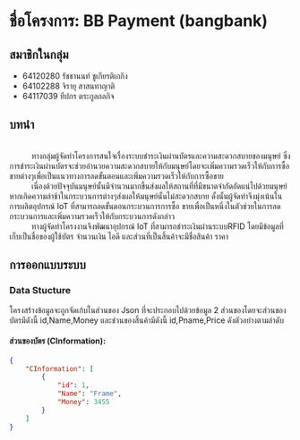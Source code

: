 # ชื่อโครงการ: BB Payment (bangbank)

## สมาชิกในกลุ่ม
- 64120280 รัชชานนท์ ชูเกียรติเถกิง 
- 64102288 จิรายุ สาสนทาญาติ 
- 64117039 ทีปกร ตระกูลกลกิจ

## บทนำ
<br>&nbsp;&nbsp;&nbsp;&nbsp;&nbsp;&nbsp;&nbsp;&nbsp;&nbsp;&nbsp;ทางกลุ่มผู้จัดทำโครงการสนใจเรื่องระบบชำระเงินผ่านบัตรและความสะดวกสบายของมนุษย์ ซึ่งการชำระเงินผ่านบัตรจะช่วยอำนวยความสะดวกสบายให้กับมนุษย์โดยจะเพิ่มความรวดเร็วให้กับการซื้อขายต่างๆเพื่อเป็นแนวทางการลดขั้นตอนและเพิ่มความรวดเร็วให้กับการซื้อขาย
<br>&nbsp;&nbsp;&nbsp;&nbsp;&nbsp;&nbsp;&nbsp;&nbsp;&nbsp;&nbsp;เนื่องด้วยปัจจุบันมนุษย์นั้นมีจำนวนมากขึ้นส่งผลให้สถานที่ที่มีขนาดจำกัดอัดแน่ไปด้วยมนุษย์หากเกิดความล่าช้าในกระบวนการต่างๆส่งผลให้มนุษย์นั้นไม่สะดวกสบาย ดั้งนั้นผู้จัดทำจึงมุ่งเน้นในการผลิตอุปกรณ์ IoT ที่สามารถลดขั้นตอนกระบวนการการซื้อ ขายเพื่อเป็นหนึ่งในตัวช่วยในการลดกระบวนการและเพิ่มความรวดเร็วให้กับกระบวนการดังกล่าว
<br>&nbsp;&nbsp;&nbsp;&nbsp;&nbsp;&nbsp;&nbsp;&nbsp;&nbsp;&nbsp;ทางผู้จัดทำโครงงานจึงพัฒนาอุปกรณ์ IoT ที่สามารถชำระเงินผ่านระบบRFID โดยมีข้อมูลที่เก็บเป็นชื่อของผู้ใช้บัตร จำนวนเงิน ไอดี และส่วนที่เป็นสิ้นค้าจะมีชื่อสินค้า ราคา

## การออกแบบระบบ
### Data Stucture
โครงสร้างข้อมูลจะถูกจัดเก้บในส่วนของ Json ที่จะประกอบไปด้วยข้อมูล 2 ส่วนของโดยจะส่วนของบัตรมีดังนี้ id,Name,Money และช่วนของสิ้นค้ามีดังนี้ id,Pname,Price ดังตัวอย่างตามลำดับ

#### ส่วนของบัตร (CInformation):
```json
{
    "CInformation": [
        {
            "id": 1,
            "Name": "Frame",
            "Money": 3455
        }
    ]
}


